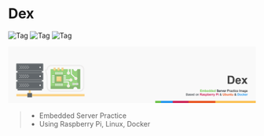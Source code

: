 # Dex

![Tag](https://img.shields.io/badge/board-RaspberryPi-cd2355)
![Tag](https://img.shields.io/badge/system-Ubuntu-e95420)
![Tag](https://img.shields.io/badge/deploy-Docker-2496ed)

![Full-Banner](assets/dex-banner-full.png)

> - Embedded Server Practice
> - Using Raspberry Pi, Linux, Docker
